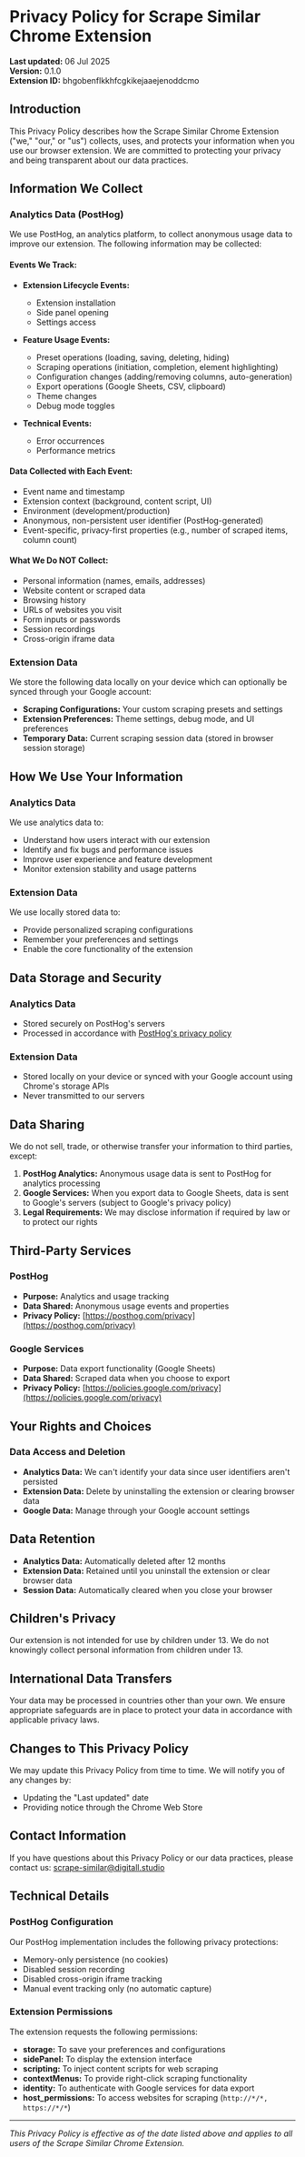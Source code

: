 # Privacy Policy for Scrape Similar Chrome Extension

**Last updated:** 06 Jul 2025  
**Version:** 0.1.0  
**Extension ID:** bhgobenflkkhfcgkikejaaejenoddcmo

## Introduction

This Privacy Policy describes how the Scrape Similar Chrome Extension ("we," "our," or "us") collects, uses, and protects your information when you use our browser extension. We are committed to protecting your privacy and being transparent about our data practices.

## Information We Collect

### Analytics Data (PostHog)

We use PostHog, an analytics platform, to collect anonymous usage data to improve our extension. The following information may be collected:

#### Events We Track:

- **Extension Lifecycle Events:**
  - Extension installation
  - Side panel opening
  - Settings access

- **Feature Usage Events:**
  - Preset operations (loading, saving, deleting, hiding)
  - Scraping operations (initiation, completion, element highlighting)
  - Configuration changes (adding/removing columns, auto-generation)
  - Export operations (Google Sheets, CSV, clipboard)
  - Theme changes
  - Debug mode toggles

- **Technical Events:**
  - Error occurrences
  - Performance metrics

#### Data Collected with Each Event:

- Event name and timestamp
- Extension context (background, content script, UI)
- Environment (development/production)
- Anonymous, non-persistent user identifier (PostHog-generated)
- Event-specific, privacy-first properties (e.g., number of scraped items, column count)

#### What We Do NOT Collect:

- Personal information (names, emails, addresses)
- Website content or scraped data
- Browsing history
- URLs of websites you visit
- Form inputs or passwords
- Session recordings
- Cross-origin iframe data

### Extension Data

We store the following data locally on your device which can optionally be synced through your Google account:

- **Scraping Configurations:** Your custom scraping presets and settings
- **Extension Preferences:** Theme settings, debug mode, and UI preferences
- **Temporary Data:** Current scraping session data (stored in browser session storage)

## How We Use Your Information

### Analytics Data

We use analytics data to:

- Understand how users interact with our extension
- Identify and fix bugs and performance issues
- Improve user experience and feature development
- Monitor extension stability and usage patterns

### Extension Data

We use locally stored data to:

- Provide personalized scraping configurations
- Remember your preferences and settings
- Enable the core functionality of the extension

## Data Storage and Security

### Analytics Data

- Stored securely on PostHog's servers
- Processed in accordance with [PostHog's privacy policy](https://posthog.com/privacy)

### Extension Data

- Stored locally on your device or synced with your Google account using Chrome's storage APIs
- Never transmitted to our servers

## Data Sharing

We do not sell, trade, or otherwise transfer your information to third parties, except:

1. **PostHog Analytics:** Anonymous usage data is sent to PostHog for analytics processing
2. **Google Services:** When you export data to Google Sheets, data is sent to Google's servers (subject to Google's privacy policy)
3. **Legal Requirements:** We may disclose information if required by law or to protect our rights

## Third-Party Services

### PostHog

- **Purpose:** Analytics and usage tracking
- **Data Shared:** Anonymous usage events and properties
- **Privacy Policy:** [https://posthog.com/privacy](https://posthog.com/privacy)

### Google Services

- **Purpose:** Data export functionality (Google Sheets)
- **Data Shared:** Scraped data when you choose to export
- **Privacy Policy:** [https://policies.google.com/privacy](https://policies.google.com/privacy)

## Your Rights and Choices

### Data Access and Deletion

- **Analytics Data:** We can't identify your data since user identifiers aren't persisted
- **Extension Data:** Delete by uninstalling the extension or clearing browser data
- **Google Data:** Manage through your Google account settings

## Data Retention

- **Analytics Data:** Automatically deleted after 12 months
- **Extension Data:** Retained until you uninstall the extension or clear browser data
- **Session Data:** Automatically cleared when you close your browser

## Children's Privacy

Our extension is not intended for use by children under 13. We do not knowingly collect personal information from children under 13.

## International Data Transfers

Your data may be processed in countries other than your own. We ensure appropriate safeguards are in place to protect your data in accordance with applicable privacy laws.

## Changes to This Privacy Policy

We may update this Privacy Policy from time to time. We will notify you of any changes by:

- Updating the "Last updated" date
- Providing notice through the Chrome Web Store

## Contact Information

If you have questions about this Privacy Policy or our data practices, please contact us: [scrape-similar@digitall.studio](mailto:scrape-similar@digitall.studio)

## Technical Details

### PostHog Configuration

Our PostHog implementation includes the following privacy protections:

- Memory-only persistence (no cookies)
- Disabled session recording
- Disabled cross-origin iframe tracking
- Manual event tracking only (no automatic capture)

### Extension Permissions

The extension requests the following permissions:

- **storage:** To save your preferences and configurations
- **sidePanel:** To display the extension interface
- **scripting:** To inject content scripts for web scraping
- **contextMenus:** To provide right-click scraping functionality
- **identity:** To authenticate with Google services for data export
- **host_permissions:** To access websites for scraping (`http://*/*, https://*/*`)

---

_This Privacy Policy is effective as of the date listed above and applies to all users of the Scrape Similar Chrome Extension._
